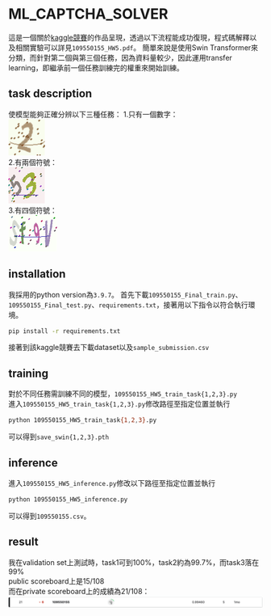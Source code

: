 # ML_CAPTCHA_SOLVER
這是一個關於[kaggle競賽](https://www.kaggle.com/competitions/captcha-hacker/overview)的作品呈現，透過以下流程能成功復現，程式碼解釋以及相關實驗可以詳見`109550155_HW5.pdf`。
簡單來說是使用Swin Transformer來分類，而針對第二個與第三個任務，因為資料量較少，因此運用transfer learning，即繼承前一個任務訓練完的權重來開始訓練。
## task description
使模型能夠正確分辨以下三種任務：
1.只有一個數字：  
![](figure/task1.png)  
2.有兩個符號：  
![](figure/task2.png)  
3.有四個符號：  
![](figure/task3.png)  

## installation
我採用的python version為`3.9.7`。
首先下載`109550155_Final_train.py`、`109550155_Final_test.py`、`requirements.txt`，接著用以下指令以符合執行環境。
```bash
pip install -r requirements.txt
```
接著到該kaggle競賽去下載dataset以及`sample_submission.csv`
## training
對於不同任務需訓練不同的模型，`109550155_HW5_train_task{1,2,3}.py`  
進入`109550155_HW5_train_task{1,2,3}.py`修改路徑至指定位置並執行
```bash
python 109550155_HW5_train_task{1,2,3}.py
```
可以得到`save_swin{1,2,3}.pth`

## inference
進入`109550155_HW5_inference.py`修改以下路徑至指定位置並執行
```bash
python 109550155_HW5_inference.py 
```
可以得到`109550155.csv`。
## result
我在validation set上測試時，task1可到100%，task2約為99.7%，而task3落在99%  
public scoreboard上是15/108  
而在private scoreboard上的成績為21/108：
![](figure/final_score.png)

